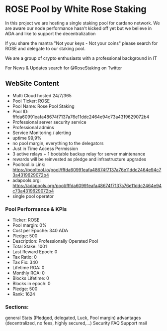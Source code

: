 # ROSE Pool by White Rose Staking

In this project we are hosting a single staking pool for cardano network. 
We are aware our node performance hasn't kicked off yet but we believe in ₳D₳ and like to support the decentralization

If you share the mantra "Not your keys - Not your coins" please search for ROSE and delegate to our staking pool.

We are a group of crypto enthusiasts with a professional background in IT

For News & Updates search for @RoseStaking on Twitter


## WebSite Content
- Multi Cloud hosted 24/7/365
- Pool Ticker: ROSE
- Pool Name: Rose Pool Staking
- Pool ID: fffda60991eafa48674f7137a76e11ddc2464e94c73a4319629072b4
- Professional server security service
- Professional admins
- Service Monitoring / alerting 
- uptime 99,9%
- no pool margin, everything to the delegators
- Just in Time Access Permission
- 3 active relays + 1 bootable backup relay for server maintenance
- rewards will be reinvested as pledge and infrastructure upgrades
- Pooltool.io Link: https://pooltool.io/pool/fffda60991eafa48674f7137a76e11ddc2464e94c73a4319629072b4
- adapools.org: https://adapools.org/pool/fffda60991eafa48674f7137a76e11ddc2464e94c73a4319629072b4
- single pool operator

### Pool Performance & KPIs
- Ticker: ROSE
- Pool margin: 0%
- Cost per Epoche: 340 ₳D₳
- Pledge: 500 
- Description: Professionally Operated Pool
- Total Stake: 1001
- Last Reward Epoch: 0
- Tax Ratio: 0
- Tax Fix: 340
- Lifetime ROA: 0
- Monthly ROA: 0
- Blocks Lifetime: 0
- Blocks in epoch: 0
- Pledge: 500
- Rank: 1624

### Sections:
general 
Stats (Pledged, delegated, Luck, Pool margin)
advantages (decentralized, no fees, highly secured,...)
Security
FAQ
Support mail
